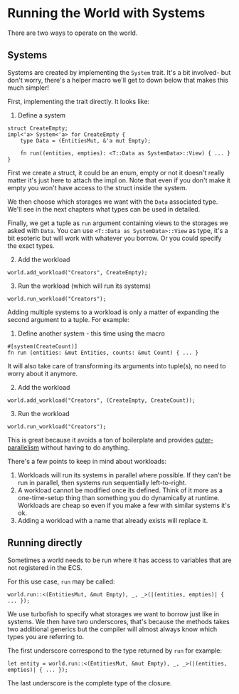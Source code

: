 # Running the World with Systems

There are two ways to operate on the world.

## Systems

Systems are created by implementing the `System` trait. It's a bit involved- but don't worry, there's a helper macro we'll get to down below that makes this much simpler!

First, implementing the trait directly. It looks like:

1. Define a system
```rust, noplaypen
struct CreateEmpty;
impl<'a> System<'a> for CreateEmpty {
    type Data = (EntitiesMut, &'a mut Empty);
    
    fn run((entities, empties): <T::Data as SystemData>::View) { ... }
}
```

First we create a struct, it could be an enum, empty or not it doesn't really matter it's just here to attach the impl on. Note that even if you don't make it empty you won't have access to the struct inside the system.

We then choose which storages we want with the `Data` associated type. We'll see in the next chapters what types can be used in detailed.

Finally, we get a tuple as `run` argument containing views to the storages we asked with `Data`. You can use `<T::Data as SystemData>::View` as type, it's a bit esoteric but will work with whatever you borrow. Or you could specify the exact types.

2. Add the workload
```rust, noplaypen
world.add_workload("Creators", CreateEmpty);
```

3. Run the workload (which will run its systems)
```rust, noplaypen
world.run_workload("Creators");
```

Adding multiple systems to a workload is only a matter of expanding the second argument to a tuple. For example: 

1. Define another system - this time using the macro
```rust, noplaypen
#[system(CreateCount)]
fn run (entities: &mut Entities, counts: &mut Count) { ... }
```

It will also take care of transforming its arguments into tuple(s), no need to worry about it anymore.

2. Add the workload
```rust, noplaypen
world.add_workload("Creators", (CreateEmpty, CreateCount));
```

3. Run the workload
```rust, noplaypen
world.run_workload("Creators");
```

This is great because it avoids a ton of boilerplate and provides [outer-parallelism](../concepts/inner-outer-parallelism.md) without having to do anything.

There's a few points to keep in mind about workloads:
1. Workloads will run its systems in parallel where possible. If they can't be run in parallel, then systems run sequentially left-to-right.
2. A workload cannot be modified once its defined. Think of it more as a one-time-setup thing than something you do dynamically at runtime. Workloads are cheap so even if you make a few with similar systems it's ok.
3. Adding a workload with a name that already exists will replace it.

## Running directly

Sometimes a world needs to be run where it has access to variables that are not registered in the ECS.

For this use case, `run` may be called:

```rust, noplaypen
world.run::<(EntitiesMut, &mut Empty), _, _>(|(entities, empties)| { ... });
```

We use turbofish to specify what storages we want to borrow just like in systems. We then have two underscores, that's because the methods takes two additional generics but the compiler will almost always know which types you are referring to.

The first underscore correspond to the type returned by `run` for example:

```rust, noplaypen
let entity = world.run::<(EntitiesMut, &mut Empty), _, _>(|(entities, empties)| { ... });
```

The last underscore is the complete type of the closure.

